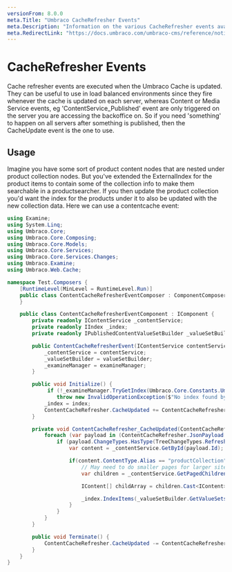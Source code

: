```yaml
---
versionFrom: 8.0.0
meta.Title: "Umbraco CacheRefresher Events"
meta.Description: "Information on the various CacheRefresher events available"
meta.RedirectLink: "https://docs.umbraco.com/umbraco-cms/reference/notifications/cacherefresher-notifications"
---
```


# CacheRefresher Events

Cache refresher events are executed when the Umbraco Cache is updated. They can be useful to use in load balanced environments since they fire whenever the cache is updated on each server, whereas Content or Media Service events, eg 'ContentService_Published' event are only triggered on the server you are accessing the backoffice on. So if you need 'something' to happen on all servers after something is published, then the CacheUpdate event is the one to use.

## Usage

Imagine you have some sort of product content nodes that are nested under product collection nodes. But you've extended the ExternalIndex for the product items to contain some of the collection info to make them searchable in a productsearcher. If you then update the product collection you'd want the index for the products under it to also be updated with the new collection data. Here we can use a contentcache event:

```csharp
using Examine;
using System.Linq;
using Umbraco.Core;
using Umbraco.Core.Composing;
using Umbraco.Core.Models;
using Umbraco.Core.Services;
using Umbraco.Core.Services.Changes;
using Umbraco.Examine;
using Umbraco.Web.Cache;

namespace Test.Composers {
    [RuntimeLevel(MinLevel = RuntimeLevel.Run)]
    public class ContentCacheRefresherEventComposer : ComponentComposer<ContentCacheRefresherEventComponent> {
    }

    public class ContentCacheRefresherEventComponent : IComponent {
        private readonly IContentService _contentService;
        private readonly IIndex _index;
        private readonly IPublishedContentValueSetBuilder _valueSetBuilder;

        public ContentCacheRefresherEvent(IContentService contentService, IPublishedContentValueSetBuilder valueSetBuilder, IExamineManager examineManager) {
            _contentService = contentService;
            _valueSetBuilder = valueSetBuilder;
            _examineManager = examineManager;            
        }

        public void Initialize() {
             if (!_examineManager.TryGetIndex(Umbraco.Core.Constants.UmbracoIndexes.ExternalIndexName, out IIndex index))
                throw new InvalidOperationException($"No index found by name {Umbraco.Core.Constants.UmbracoIndexes.ExternalIndexName}");
            _index = index;
            ContentCacheRefresher.CacheUpdated += ContentCacheRefresher_CacheUpdated;
        }

        private void ContentCacheRefresher_CacheUpdated(ContentCacheRefresher sender, Umbraco.Core.Cache.CacheRefresherEventArgs e) {
            foreach (var payload in (ContentCacheRefresher.JsonPayload[])e.MessageObject) {
                if (payload.ChangeTypes.HasType(TreeChangeTypes.RefreshNode)) {
                    var content = _contentService.GetById(payload.Id);

                    if(content.ContentType.Alias == "productCollection") {
                        // May need to do smaller pages for larger sites, but for smaller simple sites we can just get all children like this
                        var children = _contentService.GetPagedChildren(payload.Id, 0, 999, out long totalRecords);

                        IContent[] childArray = children.Cast<IContent>().ToArray();

                        _index.IndexItems(_valueSetBuilder.GetValueSets(childArray));
                    }                    
                }
            }
        }

        public void Terminate() {
            ContentCacheRefresher.CacheUpdated -= ContentCacheRefresher_CacheUpdated;
        }
    }
}
```
